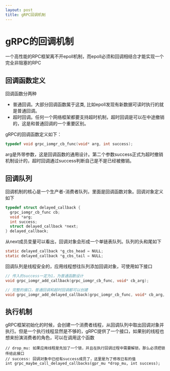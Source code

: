 ```yaml
---
layout: post
title: gRPC回调机制
---
```


# gRPC的回调机制

一个高性能的RPC框架离不开epoll机制，而epoll必须和回调相结合才能实现一个完全非阻塞的RPC

## 回调函数定义

回调函数分两种

* 普通回调。大部分回调函数属于这类, 比如epoll发现有新数据可读时执行的就是普通回调。
* 超时回调。任何一个网络框架都要支持超时机制，超时回调是可以在中途撤销的，这是和普通回调的一个重要区别。

gRPC的回调函数定义如下：

``` c
typedef void grpc_iomgr_cb_func(void* arg, int success);
```
arg是外带参数，这是回调函数的通用设计。第二个参数success正式为超时撤销机制设计的，超时回调通过success判断自己是不是已经被撤销。

## 回调队列

回调机制的核心是一个生产者-消费者队列，里面是回调函数对象。回调对象定义如下

```c
typedef struct delayed_callback {
  grpc_iomgr_cb_func cb;
  void *arg;
  int success;
  struct delayed_callback *next;
} delayed_callback;
```

从next成员变量可以看出，回调对象会形成一个单链表队列。队列的头和尾如下

```c
static delayed_callback *g_cbs_head = NULL;
static delayed_callback *g_cbs_tail = NULL;
```

回调队列是线程安全的，应用线程想往队列添加回调对象，可使用如下接口

```c
// 传入的success一定为1，为普通函数设计
void grpc_iomgr_add_callback(grpc_iomgr_cb_func, void* cb_arg);

// 完整的接口，普通回调和超时回调都可以创建
void grpc_iomgr_add_delayed_callback(grpc_iomgr_cb_func, void* cb_arg, int success);
```

## 执行机制

gRPC框架初始化的时候，会创建一个消费者线程，从回调队列中取出回调对象并执行。但是一个执行线程显然是不够的，gRPC提供了一个接口，如果别的线程也想来扮演消费者的角色，可以在调用这个函数

```
// drop_mu: 如果应用线程是先加了一个锁，并且在执行回调过程中需要解锁，那么必须把锁传给此接口
// success: 回调对象中已经有success成员了，这里是为了修改已有的值
int grpc_maybe_call_delayed_callbacks(gpr_mu *drop_mu, int success);
```
